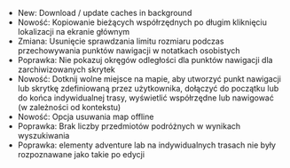 - New: Download / update caches in background
- Nowość: Kopiowanie bieżących współrzędnych po długim kliknięciu lokalizacji na ekranie głównym
- Zmiana: Usunięcie sprawdzania limitu rozmiaru podczas przechowywania punktów nawigacji w notatkach osobistych
- Poprawka: Nie pokazuj okręgów odległości dla punktów nawigacji dla zarchiwizowanych skrytek
- Nowość: Dotknij wolne miejsce na mapie, aby utworzyć punkt nawigacji lub skrytkę zdefiniowaną przez użytkownika, dołączyć do początku lub do końca indywidualnej trasy, wyświetlić współrzędne lub nawigować (w zależności od kontekstu)
- Nowość: Opcja usuwania map offline
- Poprawka: Brak liczby przedmiotów podróżnych w wynikach wyszukiwania
- Poprawka: elementy adventure lab na indywidualnych trasach nie były rozpoznawane jako takie po edycji
